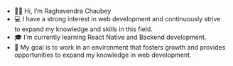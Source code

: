 * 👨‍⚖️ Hi, I’m Raghavendra Chaubey
* 💻 I have a strong interest in web development and continuously strive to expand my knowledge and skills in this field.
* 🎓 I’m currently learning React Native and Backend development.
* 💼 My goal is to work in an environment that fosters growth and provides opportunities to expand my knowledge in web development. 


<!---
RAGHAVENDRACHAUBEY/RAGHAVENDRACHAUBEY is a ✨ special ✨ repository because its `README.md` (this file) appears on your GitHub profile.
You can click the Preview link to take a look at your changes.
--->
